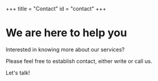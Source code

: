 +++
title = "Contact"
id = "contact"
+++

# We are here to help you

Interested in knowing more about our services?

Please feel free to establish contact, either write or call us.

Let's talk!
